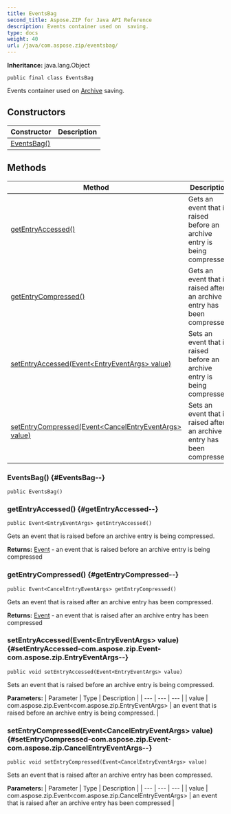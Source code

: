 ```yaml
---
title: EventsBag
second_title: Aspose.ZIP for Java API Reference
description: Events container used on  saving.
type: docs
weight: 40
url: /java/com.aspose.zip/eventsbag/
---
```


**Inheritance:**
java.lang.Object
```
public final class EventsBag
```

Events container used on [Archive](../../com.aspose.zip/archive) saving.
## Constructors

| Constructor | Description |
| --- | --- |
| [EventsBag()](#EventsBag--) |  |
## Methods

| Method | Description |
| --- | --- |
| [getEntryAccessed()](#getEntryAccessed--) | Gets an event that is raised before an archive entry is being compressed. |
| [getEntryCompressed()](#getEntryCompressed--) | Gets an event that is raised after an archive entry has been compressed. |
| [setEntryAccessed(Event&lt;EntryEventArgs&gt; value)](#setEntryAccessed-com.aspose.zip.Event-com.aspose.zip.EntryEventArgs--) | Sets an event that is raised before an archive entry is being compressed. |
| [setEntryCompressed(Event&lt;CancelEntryEventArgs&gt; value)](#setEntryCompressed-com.aspose.zip.Event-com.aspose.zip.CancelEntryEventArgs--) | Sets an event that is raised after an archive entry has been compressed. |
### EventsBag() {#EventsBag--}
```
public EventsBag()
```


### getEntryAccessed() {#getEntryAccessed--}
```
public Event<EntryEventArgs> getEntryAccessed()
```


Gets an event that is raised before an archive entry is being compressed.

**Returns:**
[Event](../../com.aspose.zip/event) - an event that is raised before an archive entry is being compressed
### getEntryCompressed() {#getEntryCompressed--}
```
public Event<CancelEntryEventArgs> getEntryCompressed()
```


Gets an event that is raised after an archive entry has been compressed.

**Returns:**
[Event](../../com.aspose.zip/event) - an event that is raised after an archive entry has been compressed
### setEntryAccessed(Event&lt;EntryEventArgs&gt; value) {#setEntryAccessed-com.aspose.zip.Event-com.aspose.zip.EntryEventArgs--}
```
public void setEntryAccessed(Event<EntryEventArgs> value)
```


Sets an event that is raised before an archive entry is being compressed.

**Parameters:**
| Parameter | Type | Description |
| --- | --- | --- |
| value | com.aspose.zip.Event&lt;com.aspose.zip.EntryEventArgs&gt; | an event that is raised before an archive entry is being compressed. |

### setEntryCompressed(Event&lt;CancelEntryEventArgs&gt; value) {#setEntryCompressed-com.aspose.zip.Event-com.aspose.zip.CancelEntryEventArgs--}
```
public void setEntryCompressed(Event<CancelEntryEventArgs> value)
```


Sets an event that is raised after an archive entry has been compressed.

**Parameters:**
| Parameter | Type | Description |
| --- | --- | --- |
| value | com.aspose.zip.Event&lt;com.aspose.zip.CancelEntryEventArgs&gt; | an event that is raised after an archive entry has been compressed |

